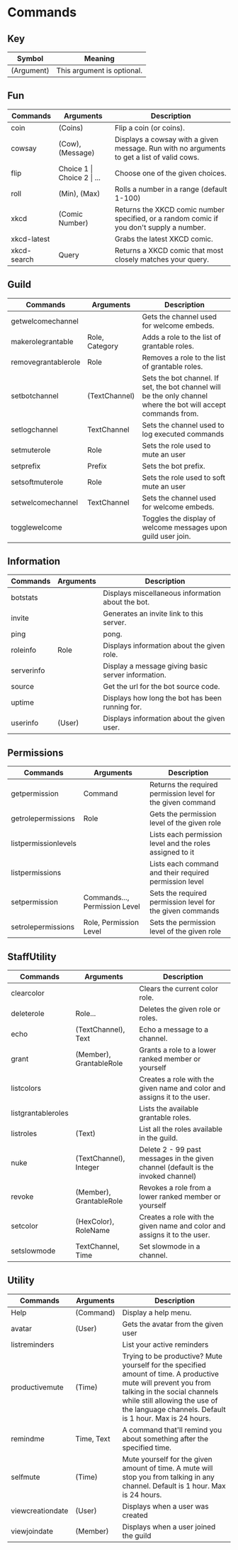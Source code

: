 # Commands

## Key
| Symbol     | Meaning                    |
| ---------- | -------------------------- |
| (Argument) | This argument is optional. |

## Fun
| Commands    | Arguments                   | Description                                                                                |
| ----------- | --------------------------- | ------------------------------------------------------------------------------------------ |
| coin        | (Coins)                     | Flip a coin (or coins).                                                                    |
| cowsay      | (Cow), (Message)            | Displays a cowsay with a given message. Run with no arguments to get a list of valid cows. |
| flip        | Choice 1 \| Choice 2 \| ... | Choose one of the given choices.                                                           |
| roll        | (Min), (Max)                | Rolls a number in a range (default 1-100)                                                  |
| xkcd        | (Comic Number)              | Returns the XKCD comic number specified, or a random comic if you don't supply a number.   |
| xkcd-latest | <none>                      | Grabs the latest XKCD comic.                                                               |
| xkcd-search | Query                       | Returns a XKCD comic that most closely matches your query.                                 |

## Guild
| Commands            | Arguments      | Description                                                                                                     |
| ------------------- | -------------- | --------------------------------------------------------------------------------------------------------------- |
| getwelcomechannel   | <none>         | Gets the channel used for welcome embeds.                                                                       |
| makerolegrantable   | Role, Category | Adds a role to the list of grantable roles.                                                                     |
| removegrantablerole | Role           | Removes a role to the list of grantable roles.                                                                  |
| setbotchannel       | (TextChannel)  | Sets the bot channel. If set, the bot channel will be the only channel where the bot will accept commands from. |
| setlogchannel       | TextChannel    | Sets the channel used to log executed commands                                                                  |
| setmuterole         | Role           | Sets the role used to mute an user                                                                              |
| setprefix           | Prefix         | Sets the bot prefix.                                                                                            |
| setsoftmuterole     | Role           | Sets the role used to soft mute an user                                                                         |
| setwelcomechannel   | TextChannel    | Sets the channel used for welcome embeds.                                                                       |
| togglewelcome       | <none>         | Toggles the display of welcome messages upon guild user join.                                                   |

## Information
| Commands   | Arguments | Description                                        |
| ---------- | --------- | -------------------------------------------------- |
| botstats   | <none>    | Displays miscellaneous information about the bot.  |
| invite     | <none>    | Generates an invite link to this server.           |
| ping       | <none>    | pong.                                              |
| roleinfo   | Role      | Displays information about the given role.         |
| serverinfo | <none>    | Display a message giving basic server information. |
| source     | <none>    | Get the url for the bot source code.               |
| uptime     | <none>    | Displays how long the bot has been running for.    |
| userinfo   | (User)    | Displays information about the given user.         |

## Permissions
| Commands             | Arguments                     | Description                                                 |
| -------------------- | ----------------------------- | ----------------------------------------------------------- |
| getpermission        | Command                       | Returns the required permission level for the given command |
| getrolepermissions   | Role                          | Gets the permission level of the given role                 |
| listpermissionlevels | <none>                        | Lists each permission level and the roles assigned to it    |
| listpermissions      | <none>                        | Lists each command and their required permission level      |
| setpermission        | Commands..., Permission Level | Sets the required permission level for the given commands   |
| setrolepermissions   | Role, Permission Level        | Sets the permission level of the given role                 |

## StaffUtility
| Commands           | Arguments               | Description                                                                       |
| ------------------ | ----------------------- | --------------------------------------------------------------------------------- |
| clearcolor         | <none>                  | Clears the current color role.                                                    |
| deleterole         | Role...                 | Deletes the given role or roles.                                                  |
| echo               | (TextChannel), Text     | Echo a message to a channel.                                                      |
| grant              | (Member), GrantableRole | Grants a role to a lower ranked member or yourself                                |
| listcolors         | <none>                  | Creates a role with the given name and color and assigns it to the user.          |
| listgrantableroles | <none>                  | Lists the available grantable roles.                                              |
| listroles          | (Text)                  | List all the roles available in the guild.                                        |
| nuke               | (TextChannel), Integer  | Delete 2 - 99 past messages in the given channel (default is the invoked channel) |
| revoke             | (Member), GrantableRole | Revokes a role from a lower ranked member or yourself                             |
| setcolor           | (HexColor), RoleName    | Creates a role with the given name and color and assigns it to the user.          |
| setslowmode        | TextChannel, Time       | Set slowmode in a channel.                                                        |

## Utility
| Commands         | Arguments  | Description                                                                                                                                                                                                                                |
| ---------------- | ---------- | ------------------------------------------------------------------------------------------------------------------------------------------------------------------------------------------------------------------------------------------ |
| Help             | (Command)  | Display a help menu.                                                                                                                                                                                                                       |
| avatar           | (User)     | Gets the avatar from the given user                                                                                                                                                                                                        |
| listreminders    | <none>     | List your active reminders                                                                                                                                                                                                                 |
| productivemute   | (Time)     | Trying to be productive? Mute yourself for the specified amount of time. A productive mute will prevent you from talking in the social channels while still allowing the use of the language channels. Default is 1 hour. Max is 24 hours. |
| remindme         | Time, Text | A command that'll remind you about something after the specified time.                                                                                                                                                                     |
| selfmute         | (Time)     | Mute yourself for the given amount of time. A mute will stop you from talking in any channel. Default is 1 hour. Max is 24 hours.                                                                                                          |
| viewcreationdate | (User)     | Displays when a user was created                                                                                                                                                                                                           |
| viewjoindate     | (Member)   | Displays when a user joined the guild                                                                                                                                                                                                      |

